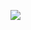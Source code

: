 ![](http://www.plantuml.com/plantuml/proxy?cache=no&src=https://raw.githubusercontent.com/oleksandrblazhko/ai201-tsigankova/laboratory-work-7/2-SoftwareDesign/2.7-PlantUML/UML-Deployment.puml)
